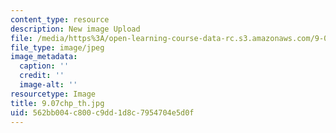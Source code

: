 ```yaml
---
content_type: resource
description: New image Upload
file: /media/https%3A/open-learning-course-data-rc.s3.amazonaws.com/9-07-statistics-for-brain-and-cognitive-science-fall-2016/562bb004c800c9dd1d8c7954704e5d0f_9.07f16_th.jpg
file_type: image/jpeg
image_metadata:
  caption: ''
  credit: ''
  image-alt: ''
resourcetype: Image
title: 9.07chp_th.jpg
uid: 562bb004-c800-c9dd-1d8c-7954704e5d0f
---
```

